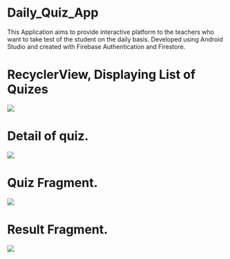 # Daily_Quiz_App

 This Application aims to provide interactive platform to the teachers who want to take test of the student on the daily basis. Developed using Android Studio and created with Firebase Authentication and Firestore.

# RecyclerView, Displaying List of Quizes
![](images/two.jpg)

# Detail of quiz. 
![](images/three.jpg)

# Quiz Fragment. 
![](images/four.jpg)


# Result Fragment. 
![](images/five.jpg)
